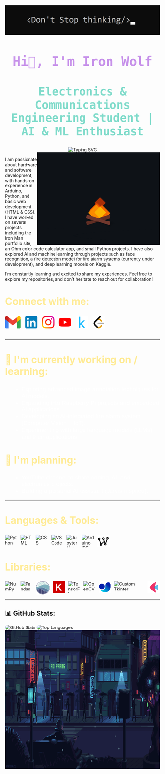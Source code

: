 ![alt text](<Screenshot 2024-11-10 210240.png>)

<h1 align="center" style="color: #C792EA; font-size: 3em; font-family: 'Teko', monospace;">
  <b>Hi👋, I'm Iron Wolf</b>
</h1>

<h2 align="center" style="color: #7FDBCA; font-family: 'Teko', monospace; font-size: 2.3rem;">
  Electronics & Communications Engineering Student | AI & ML Enthusiast
</h2>

<div align="center">
  <img src="https://readme-typing-svg.herokuapp.com?font=Fira+Code&pause=1000&width=435&lines=Hi+there%2C+Welcome+to+My+Profile!" alt="Typing SVG" />
</div>

<img align="right" alt="coding" width="400" src="fire.gif">

<p>
  I am passionate about hardware and software development, with hands-on experience in Arduino, Python, and basic web development (HTML & CSS). I have worked on several projects including the Iron Man portfolio site, an Ohm color code calculator app, and small Python projects. I have also explored AI and machine learning through projects such as face recognition, a fire detection model for fire alarm systems (currently under development), and deep learning models on Kaggle.
</p>
<p>
  I’m constantly learning and excited to share my experiences. Feel free to explore my repositories, and don’t hesitate to reach out for collaboration!
</p>

<h2 style="color: #FFEB95; font-size: 2rem;">
  Connect with me:
</h2>
<div style="display: flex; gap: 15px; padding-bottom: 20px;">
  <a href='mailto:woiron437@gmail.com'>
    <img src="icon/gmail.png" alt="Gmail" width="50" height="40">
  </a>
  <a href='https://www.linkedin.com/in/mostafa-mahmoud-72a024338/'>
    <img src="icon/linkedIn.png" alt="LinkedIn" width="40" height="40">
  </a>
  <a href='https://www.instagram.com/ironwolf.dev/'>
    <img src="icon/instagram.png" alt="Instagram" width="40" height="40">
  </a>
  <a href='https://www.youtube.com/@IronWolf-y6o'>
    <img src="icon/youtube.png" alt="YouTube" width="40" height="40">
  </a>
  <a href='https://www.kaggle.com/ironwolf437'>
    <img src="icon/kaggle.png" alt="Kaggle" width="40" height="40">
  </a>
  <a href='https://leetcode.com/u/IronWolf437/'>
    <img src="icon/leetcode.png" alt="LeetCode" width="40" height="40">
  </a>
</div>

---

<h2 style="color: #FFEB95; font-size: 2rem; ">
  🌱 I'm currently working on / learning:
</h2>
<ul style="font-family: 'Verdana', sans-serif; font-size: 1.2rem; color: #fff; margin-left: 20px;">
  <li>Exploring advanced image annotation techniques for AI models.</li>
  <li>Expanding into Raspberry Pi projects and embedded AI applications.</li>
  <li>Developing an AI-integrated fire alarm system (Computer Vision + IoT).</li>
  <li>Experimenting with large language models (LLMs) and their applications.</li>
</ul>

<h2 style="color: #FFEB95; font-size: 2rem; ">
  🔭 I'm planning:
</h2>
<ul style="font-family: 'Verdana', sans-serif; font-size: 1.2rem; color: #fff; margin-left: 20px;">
  <li>YouTube channel to share coding, AI, and electronics projects.</li>
  <li>Building a personal AI assistant (Jarvis-inspired).</li>
</ul>

---

<h2 style="color: #FFEB95; font-size: 2rem; ">
  Languages & Tools:
</h2>
<div align="left" style="display: flex; gap: 10px;">
  <img src="https://cdn.jsdelivr.net/gh/devicons/devicon/icons/python/python-original.svg" alt="Python" width="40" height="40"/>
  <img src="https://cdn.jsdelivr.net/gh/devicons/devicon/icons/html5/html5-original.svg" alt="HTML" width="40" height="40"/>
  <img src="https://cdn.jsdelivr.net/gh/devicons/devicon/icons/css3/css3-original.svg" alt="CSS" width="40" height="40"/>
  <img src="https://cdn.jsdelivr.net/gh/devicons/devicon/icons/vscode/vscode-original.svg" alt="VS Code" width="40" height="40"/>
  <img src="https://cdn.jsdelivr.net/gh/devicons/devicon/icons/jupyter/jupyter-original.svg" alt="Jupyter Notebook" width="40" height="40"/>
  <img src="https://cdn.jsdelivr.net/gh/devicons/devicon/icons/arduino/arduino-original.svg" alt="Arduino IDE" width="40" height="40"/>
  <img src="icon/wokwi.jpg" alt="Wokwi" height="40"/>
</div>

<h2 style="color: #FFEB95; font-size: 2rem; ">
  Libraries:
</h2>
<div align="left" style="display: flex; gap: 10px;">
  <img src="https://cdn.jsdelivr.net/gh/devicons/devicon/icons/numpy/numpy-original.svg" alt="NumPy" width="40" height="40"/>
  <img src="https://cdn.jsdelivr.net/gh/devicons/devicon/icons/pandas/pandas-original.svg" alt="Pandas" width="40" height="40"/>
  <img src="icon/seaborn.svg" alt="Seaborn" width="50" height="45"/>
  <img src="icon/keras.png" alt="Keras" width="40" height="40"/>
  <img src="https://cdn.jsdelivr.net/gh/devicons/devicon/icons/tensorflow/tensorflow-original.svg" alt="TensorFlow" width="40" height="40"/>
  <img src="https://cdn.jsdelivr.net/gh/devicons/devicon/icons/opencv/opencv-original.svg" alt="OpenCV" width="40" height="40"/>
  <img src="icon/ultralytics.png" alt="Ultralytics" height="40"/>
  <img src="icon/customtkinter.png" alt="Custom Tkinter" height="40"/>
  <img src="icon/flet.png" alt="Flet" height="40"/>
</div>

---

## 📊 GitHub Stats:
  <img src="https://github-readme-stats.vercel.app/api?username=ironwolf437&theme=nightowl&show_icons=true&hide_border=true&count_private=true" alt="GitHub Stats" width="400" height="200" style="border-radius: 8px;"/>
  <img src="https://github-readme-stats.vercel.app/api/top-langs/?username=ironwolf437&theme=nightowl&show_icons=true&hide_border=true&layout=compact" alt="Top Languages" width="400" height="200" style="border-radius: 8px;"/>
</div>
  <!-- الصورة المتحركة -->
<img src="night.gif" alt="Jupyter Notebook" width="961" height="450"/>
